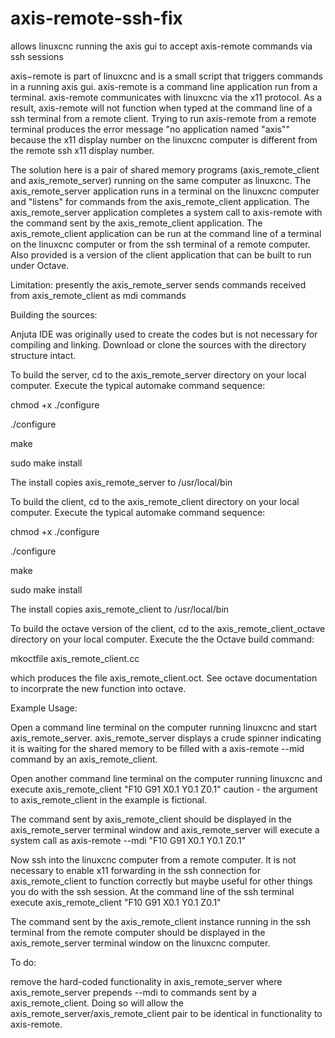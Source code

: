 # axis-remote-ssh-fix
allows linuxcnc running the axis gui to accept axis-remote commands via ssh sessions

axis−remote is part of linuxcnc and is a small script that triggers commands in a running axis gui.  axis-remote is a command line application run from a terminal.  axis-remote communicates with linuxcnc via the x11 protocol.  As a result, axis-remote will not function when typed at the command line of a ssh terminal from a remote client.  Trying to run axis-remote from a remote terminal produces the error message "no application named "axis"" because the x11 display number on the linuxcnc computer is different from the remote ssh x11 display number. 

The solution here is a pair of shared memory programs (axis_remote_client and axis_remote_server) running on the same computer as linuxcnc.  The axis_remote_server application runs in a terminal on the linuxcnc computer and "listens" for commands from the axis_remote_client application.  The axis_remote_server application completes a system call to axis-remote with the command sent by the axis_remote_client application.  The axis_remote_client application can be run at the command line of a terminal on the linuxcnc computer or from the ssh terminal of a remote computer.  Also provided is a version of the client application that can be built to run under Octave.

Limitation:  presently the axis_remote_server sends commands received from axis_remote_client as mdi commands

Building the sources:

Anjuta IDE was originally used to create the codes but is not necessary for compiling and linking.  Download or clone the sources with the directory structure intact.  

To build the server, cd to the axis_remote_server directory on your local computer. Execute the typical automake command sequence:

chmod +x ./configure

./configure

make

sudo make install

The install copies axis_remote_server to /usr/local/bin

To build the client, cd to the axis_remote_client directory on your local computer. Execute the typical automake command sequence:

chmod +x ./configure

./configure

make

sudo make install

The install copies axis_remote_client to /usr/local/bin

To build the octave version of the client, cd to the axis_remote_client_octave directory on your local computer. Execute the the Octave build command:

mkoctfile axis_remote_client.cc

which produces the file axis_remote_client.oct.  See octave documentation to incorprate the new function into octave.

Example Usage:

Open a command line terminal on the computer running linuxcnc and start axis_remote_server.  axis_remote_server displays a crude spinner indicating it is waiting for the shared memory to be filled with a axis-remote --mid command by an axis_remote_client.

Open another command line terminal on the computer running linuxcnc and execute axis_remote_client "F10 G91 X0.1 Y0.1 Z0.1"
caution - the argument to axis_remote_client in the example is fictional.

The command sent by axis_remote_client should be displayed in the axis_remote_server terminal window and axis_remote_server will execute a system call as axis-remote --mdi "F10 G91 X0.1 Y0.1 Z0.1"

Now ssh into the linuxcnc computer from a remote computer.  It is not necessary to enable x11 forwarding in the ssh connection for axis_remote_client to function correctly but maybe useful for other things you do with the ssh session.  At the command line of the ssh terminal execute axis_remote_client "F10 G91 X0.1 Y0.1 Z0.1"

The command sent by the axis_remote_client instance running in the ssh terminal from the remote computer should be displayed in the axis_remote_server terminal window on the linuxcnc computer.

To do:

remove the hard-coded functionality in axis_remote_server where axis_remote_server prepends --mdi to commands sent by a axis_remote_client.  Doing so will allow the axis_remote_server/axis_remote_client pair to be identical in functionality to axis-remote.

